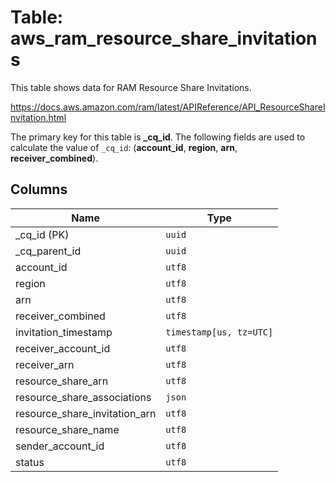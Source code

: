 # Table: aws_ram_resource_share_invitations

This table shows data for RAM Resource Share Invitations.

https://docs.aws.amazon.com/ram/latest/APIReference/API_ResourceShareInvitation.html

The primary key for this table is **_cq_id**.
The following fields are used to calculate the value of `_cq_id`: (**account_id**, **region**, **arn**, **receiver_combined**).

## Columns

| Name          | Type          |
| ------------- | ------------- |
|_cq_id (PK)|`uuid`|
|_cq_parent_id|`uuid`|
|account_id|`utf8`|
|region|`utf8`|
|arn|`utf8`|
|receiver_combined|`utf8`|
|invitation_timestamp|`timestamp[us, tz=UTC]`|
|receiver_account_id|`utf8`|
|receiver_arn|`utf8`|
|resource_share_arn|`utf8`|
|resource_share_associations|`json`|
|resource_share_invitation_arn|`utf8`|
|resource_share_name|`utf8`|
|sender_account_id|`utf8`|
|status|`utf8`|